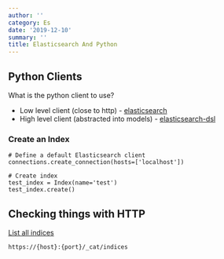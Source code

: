 ```yaml
---
author: ''
category: Es
date: '2019-12-10'
summary: ''
title: Elasticsearch And Python
---
```

## Python Clients

What is the python client to use?

* Low level client (close to http) - [elasticsearch](https://elasticsearch-py.readthedocs.io/en/master/#)
* High level client (abstracted into models) - [elasticsearch-dsl](https://elasticsearch-dsl.readthedocs.io/en/latest/index.html)


### Create an Index

    # Define a default Elasticsearch client
    connections.create_connection(hosts=['localhost'])

    # Create index
    test_index = Index(name='test')
    test_index.create()


## Checking things with HTTP

[List all indices](https://www.elastic.co/guide/en/elasticsearch/reference/current/cat-indices.html)

    https://{host}:{port}/_cat/indices

